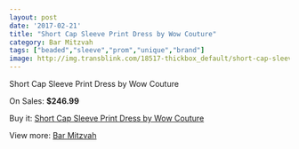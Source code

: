 ```yaml
---
layout: post
date: '2017-02-21'
title: "Short Cap Sleeve Print Dress by Wow Couture"
category: Bar Mitzvah
tags: ["beaded","sleeve","prom","unique","brand"]
image: http://img.transblink.com/18517-thickbox_default/short-cap-sleeve-print-dress-by-wow-couture.jpg
---
```

Short Cap Sleeve Print Dress by Wow Couture

On Sales: **$246.99**
<a href="https://www.transblink.com/en/bar-mitzvah/5785-short-cap-sleeve-print-dress-by-wow-couture.html"><amp-img layout="responsive" width="600" height="600" src="//img.transblink.com/18517-thickbox_default/short-cap-sleeve-print-dress-by-wow-couture.jpg" alt="Short Cap Sleeve Print Dress by Wow Couture 0" /></a>
<a href="https://www.transblink.com/en/bar-mitzvah/5785-short-cap-sleeve-print-dress-by-wow-couture.html"><amp-img layout="responsive" width="600" height="600" src="//img.transblink.com/18519-thickbox_default/short-cap-sleeve-print-dress-by-wow-couture.jpg" alt="Short Cap Sleeve Print Dress by Wow Couture 1" /></a>
<a href="https://www.transblink.com/en/bar-mitzvah/5785-short-cap-sleeve-print-dress-by-wow-couture.html"><amp-img layout="responsive" width="600" height="600" src="//img.transblink.com/18518-thickbox_default/short-cap-sleeve-print-dress-by-wow-couture.jpg" alt="Short Cap Sleeve Print Dress by Wow Couture 2" /></a>

Buy it: [Short Cap Sleeve Print Dress by Wow Couture](https://www.transblink.com/en/bar-mitzvah/5785-short-cap-sleeve-print-dress-by-wow-couture.html "Short Cap Sleeve Print Dress by Wow Couture")

View more: [Bar Mitzvah](https://www.transblink.com/en/2-bar-mitzvah "Bar Mitzvah")
